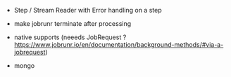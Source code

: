 - Step / Stream Reader with Error handling on a step                                                     
- make jobrunr terminate after processing

- native supports (neeeds JobRequest ? https://www.jobrunr.io/en/documentation/background-methods/#via-a-jobrequest)
- mongo